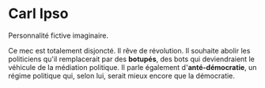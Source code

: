 # Carl Ipso

Personnalité fictive imaginaire.

Ce mec est totalement disjoncté. Il rêve de révolution. Il souhaite abolir les politiciens qu'il remplacerait par des **botupés**, des bots qui deviendraient le véhicule de la médiation politique. Il parle également d'**anté-démocratie**, un régime politique qui, selon lui, serait mieux encore que la démocratie.
